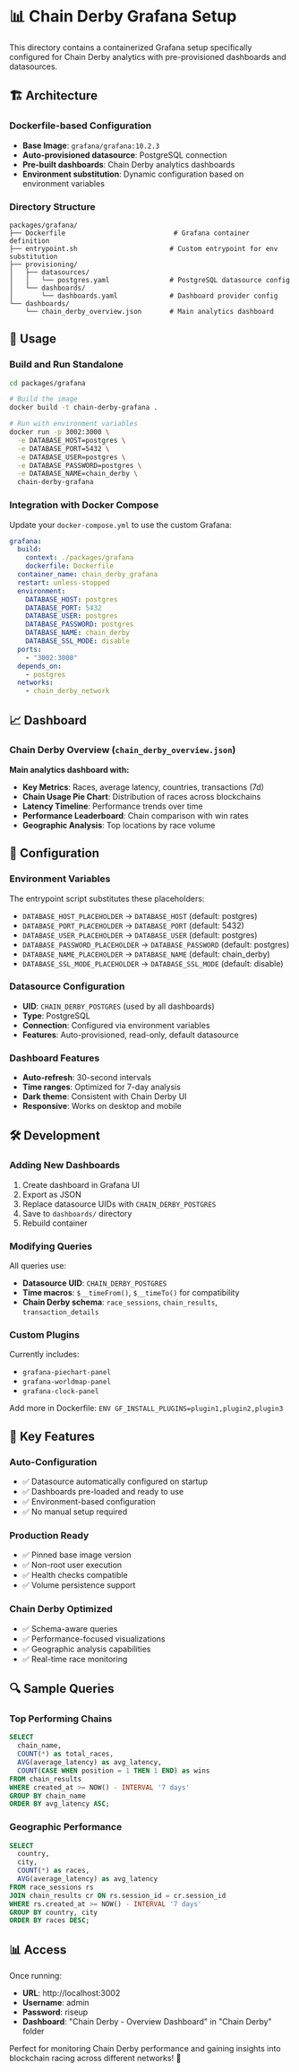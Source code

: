 # 📊 Chain Derby Grafana Setup

This directory contains a containerized Grafana setup specifically configured for Chain Derby analytics with pre-provisioned dashboards and datasources.

## 🏗️ Architecture

### Dockerfile-based Configuration
- **Base Image**: `grafana/grafana:10.2.3`
- **Auto-provisioned datasource**: PostgreSQL connection
- **Pre-built dashboards**: Chain Derby analytics dashboards
- **Environment substitution**: Dynamic configuration based on environment variables

### Directory Structure
```
packages/grafana/
├── Dockerfile                           # Grafana container definition
├── entrypoint.sh                       # Custom entrypoint for env substitution
├── provisioning/
│   ├── datasources/
│   │   └── postgres.yaml               # PostgreSQL datasource config
│   └── dashboards/
│       └── dashboards.yaml             # Dashboard provider config
└── dashboards/
    └── chain_derby_overview.json       # Main analytics dashboard
```

## 🚀 Usage

### Build and Run Standalone
```bash
cd packages/grafana

# Build the image
docker build -t chain-derby-grafana .

# Run with environment variables
docker run -p 3002:3000 \
  -e DATABASE_HOST=postgres \
  -e DATABASE_PORT=5432 \
  -e DATABASE_USER=postgres \
  -e DATABASE_PASSWORD=postgres \
  -e DATABASE_NAME=chain_derby \
  chain-derby-grafana
```

### Integration with Docker Compose
Update your `docker-compose.yml` to use the custom Grafana:

```yaml
grafana:
  build:
    context: ./packages/grafana
    dockerfile: Dockerfile
  container_name: chain_derby_grafana
  restart: unless-stopped
  environment:
    DATABASE_HOST: postgres
    DATABASE_PORT: 5432
    DATABASE_USER: postgres
    DATABASE_PASSWORD: postgres
    DATABASE_NAME: chain_derby
    DATABASE_SSL_MODE: disable
  ports:
    - "3002:3000"
  depends_on:
    - postgres
  networks:
    - chain_derby_network
```

## 📈 Dashboard

### Chain Derby Overview (`chain_derby_overview.json`)
**Main analytics dashboard with:**
- **Key Metrics**: Races, average latency, countries, transactions (7d)
- **Chain Usage Pie Chart**: Distribution of races across blockchains
- **Latency Timeline**: Performance trends over time
- **Performance Leaderboard**: Chain comparison with win rates
- **Geographic Analysis**: Top locations by race volume

## 🔧 Configuration

### Environment Variables
The entrypoint script substitutes these placeholders:
- `DATABASE_HOST_PLACEHOLDER` → `DATABASE_HOST` (default: postgres)
- `DATABASE_PORT_PLACEHOLDER` → `DATABASE_PORT` (default: 5432)
- `DATABASE_USER_PLACEHOLDER` → `DATABASE_USER` (default: postgres)
- `DATABASE_PASSWORD_PLACEHOLDER` → `DATABASE_PASSWORD` (default: postgres)
- `DATABASE_NAME_PLACEHOLDER` → `DATABASE_NAME` (default: chain_derby)
- `DATABASE_SSL_MODE_PLACEHOLDER` → `DATABASE_SSL_MODE` (default: disable)

### Datasource Configuration
- **UID**: `CHAIN_DERBY_POSTGRES` (used by all dashboards)
- **Type**: PostgreSQL
- **Connection**: Configured via environment variables
- **Features**: Auto-provisioned, read-only, default datasource

### Dashboard Features
- **Auto-refresh**: 30-second intervals
- **Time ranges**: Optimized for 7-day analysis
- **Dark theme**: Consistent with Chain Derby UI
- **Responsive**: Works on desktop and mobile

## 🛠️ Development

### Adding New Dashboards
1. Create dashboard in Grafana UI
2. Export as JSON
3. Replace datasource UIDs with `CHAIN_DERBY_POSTGRES`
4. Save to `dashboards/` directory
5. Rebuild container

### Modifying Queries
All queries use:
- **Datasource UID**: `CHAIN_DERBY_POSTGRES`
- **Time macros**: `$__timeFrom()`, `$__timeTo()` for compatibility
- **Chain Derby schema**: `race_sessions`, `chain_results`, `transaction_details`

### Custom Plugins
Currently includes:
- `grafana-piechart-panel`
- `grafana-worldmap-panel` 
- `grafana-clock-panel`

Add more in Dockerfile: `ENV GF_INSTALL_PLUGINS=plugin1,plugin2,plugin3`

## 🎯 Key Features

### Auto-Configuration
- ✅ Datasource automatically configured on startup
- ✅ Dashboards pre-loaded and ready to use
- ✅ Environment-based configuration
- ✅ No manual setup required

### Production Ready
- ✅ Pinned base image version
- ✅ Non-root user execution
- ✅ Health checks compatible
- ✅ Volume persistence support

### Chain Derby Optimized
- ✅ Schema-aware queries
- ✅ Performance-focused visualizations
- ✅ Geographic analysis capabilities
- ✅ Real-time race monitoring

## 🔍 Sample Queries

### Top Performing Chains
```sql
SELECT 
  chain_name,
  COUNT(*) as total_races,
  AVG(average_latency) as avg_latency,
  COUNT(CASE WHEN position = 1 THEN 1 END) as wins
FROM chain_results 
WHERE created_at >= NOW() - INTERVAL '7 days'
GROUP BY chain_name
ORDER BY avg_latency ASC;
```

### Geographic Performance
```sql
SELECT 
  country,
  city,
  COUNT(*) as races,
  AVG(average_latency) as avg_latency
FROM race_sessions rs
JOIN chain_results cr ON rs.session_id = cr.session_id
WHERE rs.created_at >= NOW() - INTERVAL '7 days'
GROUP BY country, city
ORDER BY races DESC;
```


## 📊 Access

Once running:
- **URL**: http://localhost:3002
- **Username**: admin
- **Password**: riseup
- **Dashboard**: "Chain Derby - Overview Dashboard" in "Chain Derby" folder

Perfect for monitoring Chain Derby performance and gaining insights into blockchain racing across different networks! 🚀
